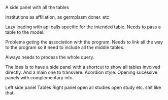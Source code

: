 A side panel with all the tables

Institutions as affiliation, as germplasm doner. etc

Lazy loading with api calls specific for the intended table. Needs to pass a table to the model.

Problems geting the association with the program.
Needs to link all the way to the program
so it need to include all the middle tables. 

Always needs to process the whole query.

The idea is to have a side panel with a shortcut to show all tables involved directly. And a main one to transvere. Acordion style. Opening sucessive panels with complementary info.

Left side panel Tables 
Right panel open all studies open study etc. shit like that.



